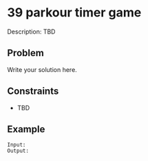 # 39 parkour timer game

Description: TBD

## Problem

Write your solution here.

## Constraints

- TBD

## Example

```
Input:
Output:
```
